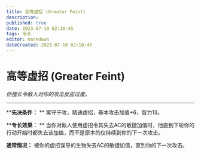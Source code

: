 ```yaml
---
title: 高等虚招 (Greater Feint)
description: 
published: true
date: 2023-07-10 02:10:45
tags: 专长
editor: markdown
dateCreated: 2023-07-10 02:10:45
---
```


# 高等虚招 (Greater Feint)

_你擅长令敌人对你的攻击反应过度。_

* * *

****先决条件：** ** 寓守于攻，精通虚招，基本攻击加值+6，智力13。

****专长效果：** ** 当你对敌人使用虚招令其失去AC的敏捷加值时，他直到下轮你的行动开始时都失去该加值，而不是原本的仅持续到你的下一次攻击。

**通常情况：** 被你的虚招误导的生物失去AC的敏捷加值，直到你的下一次攻击。

